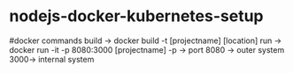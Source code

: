 # nodejs-docker-kubernetes-setup


#docker commands
 build -> docker build -t [projectname] [location]
 run   -> docker run -it -p 8080:3000 [projectname] 
 -p -> port 8080 -> outer system 3000-> internal system


